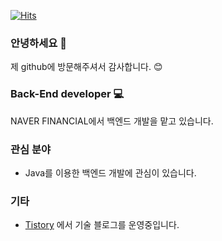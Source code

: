 [![Hits](https://hits.seeyoufarm.com/api/count/incr/badge.svg?url=https%3A%2F%2Fgithub.com%2Fchosh95)](https://hits.seeyoufarm.com)



### 안녕하세요 👋

제 github에 방문해주셔서 감사합니다. :blush:



### Back-End developer :computer:

NAVER FINANCIAL에서 백엔드 개발을 맡고 있습니다.



### 관심 분야

- Java를 이용한 백엔드 개발에 관심이 있습니다. 



### 기타

- [Tistory](https://chosh95.tistory.com/) 에서 기술 블로그를 운영중입니다.
